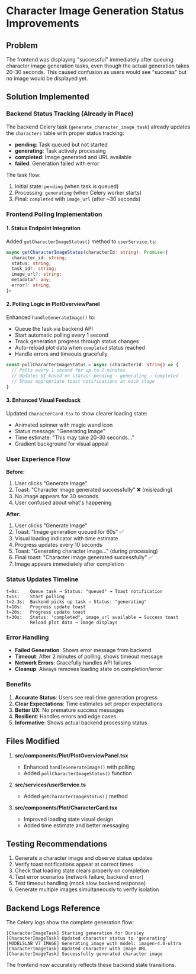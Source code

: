 # Character Image Generation Status Improvements

## Problem
The frontend was displaying "successful" immediately after queuing character image generation tasks, even though the actual generation takes 20-30 seconds. This caused confusion as users would see "success" but no image would be displayed yet.

## Solution Implemented

### Backend Status Tracking (Already in Place)
The backend Celery task (`generate_character_image_task`) already updates the `characters` table with proper status tracking:
- **pending**: Task queued but not started
- **generating**: Task actively processing 
- **completed**: Image generated and URL available
- **failed**: Generation failed with error

The task flow:
1. Initial state: `pending` (when task is queued)
2. Processing: `generating` (when Celery worker starts)
3. Final: `completed` with `image_url` (after ~30 seconds)

### Frontend Polling Implementation

#### 1. Status Endpoint Integration
Added `getCharacterImageStatus()` method to `userService.ts`:
```typescript
async getCharacterImageStatus(characterId: string): Promise<{
  character_id: string;
  status: string;
  task_id?: string;
  image_url?: string;
  metadata?: any;
  error?: string;
}>
```

#### 2. Polling Logic in PlotOverviewPanel
Enhanced `handleGenerateImage()` to:
- Queue the task via backend API
- Start automatic polling every 1 second
- Track generation progress through status changes
- Auto-reload plot data when `completed` status reached
- Handle errors and timeouts gracefully

```typescript
const pollCharacterImageStatus = async (characterId: string) => {
  // Polls every 1 second for up to 2 minutes
  // Updates UI based on status: pending → generating → completed
  // Shows appropriate toast notifications at each stage
}
```

#### 3. Enhanced Visual Feedback
Updated `CharacterCard.tsx` to show clearer loading state:
- Animated spinner with magic wand icon
- Status message: "Generating Image"
- Time estimate: "This may take 20-30 seconds..."
- Gradient background for visual appeal

### User Experience Flow

**Before:**
1. User clicks "Generate Image"
2. Toast: "Character image generated successfully" ❌ (misleading)
3. No image appears for 30 seconds
4. User confused about what's happening

**After:**
1. User clicks "Generate Image"
2. Toast: "Image generation queued for 60s" ✅
3. Visual loading indicator with time estimate
4. Progress updates every 10 seconds
5. Toast: "Generating character image..." (during processing)
6. Final toast: "Character image generated successfully" ✅
7. Image appears immediately after completion

### Status Updates Timeline

```
t=0s:    Queue task → Status: "queued" → Toast notification
t=1s:    Start polling
t=2-3s:  Backend picks up task → Status: "generating"
t=10s:   Progress update toast
t=20s:   Progress update toast  
t=30s:   Status: "completed", image_url available → Success toast
         Reload plot data → Image displays
```

### Error Handling

- **Failed Generation**: Shows error message from backend
- **Timeout**: After 2 minutes of polling, shows timeout message
- **Network Errors**: Gracefully handles API failures
- **Cleanup**: Always removes loading state on completion/error

### Benefits

1. **Accurate Status**: Users see real-time generation progress
2. **Clear Expectations**: Time estimates set proper expectations
3. **Better UX**: No premature success messages
4. **Resilient**: Handles errors and edge cases
5. **Informative**: Shows actual backend processing status

## Files Modified

1. **src/components/Plot/PlotOverviewPanel.tsx**
   - Enhanced `handleGenerateImage()` with polling
   - Added `pollCharacterImageStatus()` function

2. **src/services/userService.ts**
   - Added `getCharacterImageStatus()` method

3. **src/components/Plot/CharacterCard.tsx**
   - Improved loading state visual design
   - Added time estimate and better messaging

## Testing Recommendations

1. Generate a character image and observe status updates
2. Verify toast notifications appear at correct times
3. Check that loading state clears properly on completion
4. Test error scenarios (network failure, backend error)
5. Test timeout handling (mock slow backend response)
6. Generate multiple images simultaneously to verify isolation

## Backend Logs Reference

The Celery logs show the complete generation flow:
```
[CharacterImageTask] Starting generation for Dursley
[CharacterImageTask] Updated character status to 'generating'
[MODELSLAB V7 IMAGE] Generating image with model: imagen-4.0-ultra
[CharacterImageTask] Updated character with image URL
[CharacterImageTask] Successfully generated character image
```

The frontend now accurately reflects these backend state transitions.
